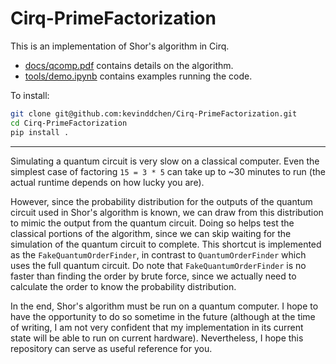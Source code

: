 # Cirq-PrimeFactorization

This is an implementation of Shor's algorithm in Cirq.

- [docs/qcomp.pdf](docs/qcomp.pdf) contains details on the algorithm.
- [tools/demo.ipynb](tools/demo.ipynb) contains examples running the code.

To install:

```bash
git clone git@github.com:kevinddchen/Cirq-PrimeFactorization.git
cd Cirq-PrimeFactorization
pip install .
```

---

Simulating a quantum circuit is very slow on a classical computer.
Even the simplest case of factoring `15 = 3 * 5` can take up to ~30 minutes to run (the actual runtime depends on how lucky you are).

However, since the probability distribution for the outputs of the quantum circuit used in Shor's algorithm is known,
we can draw from this distribution to mimic the output from the quantum circuit.
Doing so helps test the classical portions of the algorithm, since we can skip waiting for the simulation of the quantum circuit to complete.
This shortcut is implemented as the `FakeQuantumOrderFinder`, in contrast to `QuantumOrderFinder` which uses the full quantum circuit.
Do note that `FakeQuantumOrderFinder` is no faster than finding the order by brute force,
since we actually need to calculate the order to know the probability distribution.

In the end, Shor's algorithm must be run on a quantum computer.
I hope to have the opportunity to do so sometime in the future (although at the time of writing, I am not very confident that my implementation in its current state will be able to run on current hardware).
Nevertheless, I hope this repository can serve as useful reference for you.
